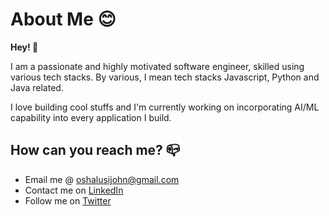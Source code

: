 # About Me :blush:

**Hey! :wave:**

I am a passionate and highly motivated software engineer, skilled using various tech stacks. By various, I mean tech stacks Javascript, Python and Java related.

I love building cool stuffs and I'm currently working on incorporating AI/ML capability into every application I build.

## How can you reach me? :mailbox_closed:

- Email me @ oshalusijohn@gmail.com
- Contact me on [LinkedIn](https://www.linkedin.com/in/oshalusi-john-3a807994/)
- Follow me on [Twitter](https://twitter.com/oshalusijohn)

